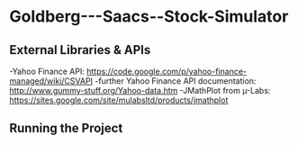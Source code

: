 Goldberg---Saacs--Stock-Simulator
=================================

External Libraries & APIs
-------------------------
 -Yahoo Finance API: https://code.google.com/p/yahoo-finance-managed/wiki/CSVAPI
	-further Yahoo Finance API documentation: http://www.gummy-stuff.org/Yahoo-data.htm
-JMathPlot from µ-Labs: https://sites.google.com/site/mulabsltd/products/jmathplot

Running the Project
--------------------
